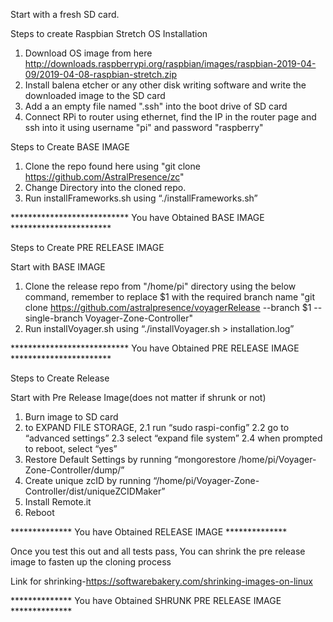 Start with a fresh SD card.

 Steps to create Raspbian Stretch OS Installation
1. Download OS image from here http://downloads.raspberrypi.org/raspbian/images/raspbian-2019-04-09/2019-04-08-raspbian-stretch.zip
2. Install balena etcher or any other disk writing software and write the downloaded image to the SD card
3. Add a an empty file named ".ssh" into the boot drive of SD card
4. Connect RPi to router using ethernet, find the IP in the router page and ssh into it using username "pi" and password "raspberry"


 Steps to Create BASE IMAGE 
 
1. Clone the repo found here using "git clone https://github.com/AstralPresence/zc"
2. Change Directory into the cloned repo. 
3. Run installFrameworks.sh using “./installFrameworks.sh”


***************************  You have Obtained BASE IMAGE  ***********************

 Steps to Create PRE RELEASE IMAGE 

Start with BASE IMAGE
1. Clone the release repo from "/home/pi" directory using the below command, remember to replace $1 with the required branch name
"git clone https://github.com/astralpresence/voyagerRelease --branch $1 --single-branch Voyager-Zone-Controller"
2. Run installVoyager.sh using “./installVoyager.sh > installation.log”


***************************  You have Obtained PRE RELEASE IMAGE  ***********************

Steps to Create Release 

Start with Pre Release Image(does not matter if shrunk or not)
1. Burn image to SD card
2. to EXPAND FILE STORAGE,
   2.1 run “sudo raspi-config”
   2.2 go to “advanced settings”
   2.3 select “expand file system”
   2.4 when prompted to reboot, select “yes”
3. Restore Default Settings by running “mongorestore /home/pi/Voyager-Zone-Controller/dump/”
4. Create unique zcID by running “/home/pi/Voyager-Zone-Controller/dist/uniqueZCIDMaker”
5. Install Remote.it
6. Reboot

**************  You have Obtained RELEASE IMAGE  ************** 

Once you test this out and all tests pass, You can shrink the pre release image to fasten up the cloning process

Link for shrinking-https://softwarebakery.com/shrinking-images-on-linux

**************  You have Obtained SHRUNK PRE RELEASE IMAGE  ************** 
